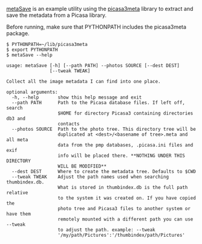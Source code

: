 [metaSave](http://github.com/vosbergw/metaSave) is an example utility
using the [picasa3meta](http://vosbergw.github.com/picasa3meta/docs/index.html)
library to extract and save the metadata from a Picasa library.

Before running, make sure that PYTHONPATH includes the picasa3meta 
package.


```
$ PYTHONPATH=~/lib/picasa3meta
$ export PYTHONPATH
$ metaSave --help

usage: metaSave [-h] [--path PATH] --photos SOURCE [--dest DEST]
                [--tweak TWEAK]

Collect all the image metadata I can find into one place.

optional arguments:
  -h, --help       show this help message and exit
  --path PATH      Path to the Picasa database files. If left off, search
                   $HOME for directory Picasa3 containing directories db3 and
                   contacts
  --photos SOURCE  Path to the photo tree. This directory tree will be
                   duplicated at <dest>/<basename of tree>.meta and all meta
                   data from the pmp databases, .picasa.ini files and exif
                   info will be placed there. **NOTHING UNDER THIS DIRECTORY
                   WILL BE MODIFIED**
  --dest DEST      Where to create the metadata tree. Defaults to $CWD
  --tweak TWEAK    Adjust the path names used when searching thumbindex.db.
                   What is stored in thumbindex.db is the full path relative
                   to the system it was created on. If you have copied the
                   photo tree and Picasa3 files to another system or have them
                   remotely mounted with a different path you can use --tweak
                   to adjust the path. example: --tweak
                   '/my/path/Pictures':'/thumbindex/path/Pictures'

```
